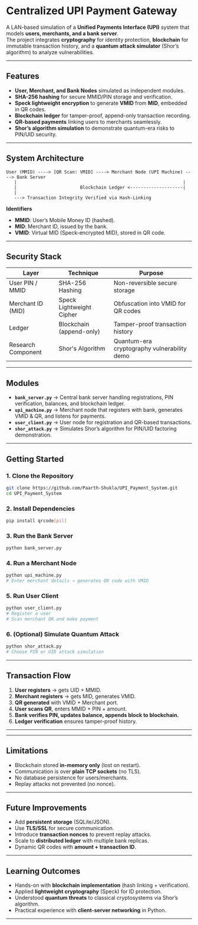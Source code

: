 
# Centralized UPI Payment Gateway

A LAN-based simulation of a **Unified Payments Interface (UPI)** system that models **users, merchants, and a bank server**.  
The project integrates **cryptography** for identity protection, **blockchain** for immutable transaction history, and a **quantum attack simulator** (Shor’s algorithm) to analyze vulnerabilities.

---

## Features
- **User, Merchant, and Bank Nodes** simulated as independent modules.
- **SHA-256 hashing** for secure MMID/PIN storage and verification.
- **Speck lightweight encryption** to generate **VMID** from **MID**, embedded in QR codes.
- **Blockchain ledger** for tamper-proof, append-only transaction recording.
- **QR-based payments** linking users to merchants seamlessly.
- **Shor’s algorithm simulation** to demonstrate quantum-era risks to PIN/UID security.

---

## System Architecture
```
User (MMID) ----> [QR Scan: VMID] ----> Merchant Node (UPI Machine) ----> Bank Server
   |                                                               |
   |                        Blockchain Ledger <--------------------|
   |                                                                
   ---> Transaction Integrity Verified via Hash-Linking
```

**Identifiers**
- **MMID**: User’s Mobile Money ID (hashed).
- **MID**: Merchant ID, issued by the bank.
- **VMID**: Virtual MID (Speck-encrypted MID), stored in QR code.

---

## Security Stack
| Layer               | Technique                 | Purpose                                  |
|----------------------|---------------------------|------------------------------------------|
| User PIN / MMID     | SHA-256 Hashing           | Non-reversible secure storage            |
| Merchant ID (MID)   | Speck Lightweight Cipher  | Obfuscation into VMID for QR codes       |
| Ledger              | Blockchain (append-only)  | Tamper-proof transaction history         |
| Research Component  | Shor's Algorithm          | Quantum-era cryptography vulnerability demo |

---

## Modules
- **`bank_server.py`** → Central bank server handling registrations, PIN verification, balances, and blockchain ledger.
- **`upi_machine.py`** → Merchant node that registers with bank, generates VMID & QR, and listens for payments.
- **`user_client.py`** → User node for registration and QR-based transactions.
- **`shor_attack.py`** → Simulates Shor’s algorithm for PIN/UID factoring demonstration.

---

## Getting Started

### 1. Clone the Repository
```bash
git clone https://github.com/Paarth-Shukla/UPI_Payment_System.git
cd UPI_Payment_System
```

### 2. Install Dependencies
```bash
pip install qrcode[pil]
```

### 3. Run the Bank Server
```bash
python bank_server.py
```

### 4. Run a Merchant Node
```bash
python upi_machine.py
# Enter merchant details → generates QR code with VMID
```

### 5. Run User Client
```bash
python user_client.py
# Register a user
# Scan merchant QR and make payment
```

### 6. (Optional) Simulate Quantum Attack
```bash
python shor_attack.py
# Choose PIN or UID attack simulation
```

---

## Transaction Flow
1. **User registers** → gets UID + MMID.
2. **Merchant registers** → gets MID, generates VMID.
3. **QR generated** with VMID + Merchant port.
4. **User scans QR**, enters MMID + PIN + amount.
5. **Bank verifies PIN, updates balance, appends block to blockchain.**
6. **Ledger verification** ensures tamper-proof history.

---



---

## Limitations
- Blockchain stored **in-memory only** (lost on restart).
- Communication is over **plain TCP sockets** (no TLS).
- No database persistence for users/merchants.
- Replay attacks not prevented (no nonce).

---

## Future Improvements
- Add **persistent storage** (SQLite/JSON).
- Use **TLS/SSL** for secure communication.
- Introduce **transaction nonces** to prevent replay attacks.
- Scale to **distributed ledger** with multiple bank replicas.
- Dynamic QR codes with **amount + transaction ID**.

---

## Learning Outcomes
- Hands-on with **blockchain implementation** (hash linking + verification).
- Applied **lightweight cryptography** (Speck) for ID protection.
- Understood **quantum threats** to classical cryptosystems via Shor’s algorithm.
- Practical experience with **client-server networking** in Python.

---
